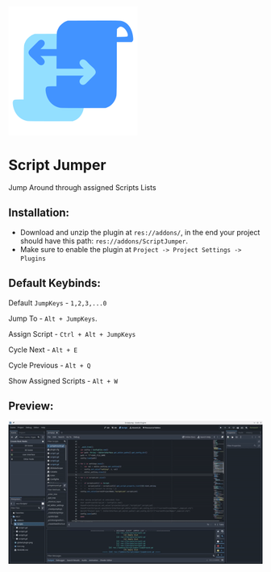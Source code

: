 ![Script Jumper Logo](Images/ScriptJumper.png)
# Script Jumper
Jump Around through assigned Scripts Lists


## Installation:
- Download and unzip the plugin at `res://addons/`, in the end your project should have this path: `res://addons/ScriptJumper`.
- Make sure to enable the plugin at `Project -> Project Settings -> Plugins`


## Default Keybinds:
Default `JumpKeys` - `1,2,3,...0`

Jump To - `Alt + JumpKeys`.

Assign Script - `Ctrl + Alt + JumpKeys`

Cycle Next - `Alt + E`

Cycle Previous - `Alt + Q`

Show Assigned Scripts - `Alt + W`

## Preview:
![Preview Gif](Images/preview2.gif)
